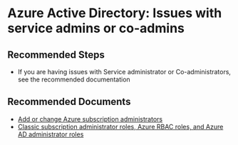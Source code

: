 <properties
    pageTitle="Issues with service admins or co-admins"
    description="Azure Active Directory troubleshooting"
    service="microsoft.aad"
    resource="Microsoft_AAD_IAM"
    authors="marwaIDCXP"
    ms.author="marwa"
    displayOrder=""
    articleId="d72022a4-dc48-48c6-a495-666096e16fa9"
    diagnosticScenario=""
    selfHelpType="generic"
    supportTopicIds="32615391"
    resourceTags=""
    productPesIds="16578"
    cloudEnvironments="public, Fairfax, Mooncake, usnat, ussec"
	ownershipId="AzureIdentity_DirectoryObjectManagement"
/>

# Azure Active Directory: Issues with service admins or co-admins

## **Recommended Steps**

- If you are having issues with Service administrator or Co-administrators, see the recommended documentation

## **Recommended Documents**

- [Add or change Azure subscription administrators](https://docs.microsoft.com/azure/billing/billing-add-change-azure-subscription-administrator)
- [Classic subscription administrator roles, Azure RBAC roles, and Azure AD administrator roles](https://docs.microsoft.com/azure/role-based-access-control/rbac-and-directory-admin-roles)
